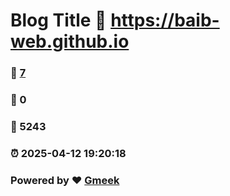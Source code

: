 # Blog Title :link: https://baib-web.github.io 
### :page_facing_up: [7](https://baib-web.github.io/tag.html) 
### :speech_balloon: 0 
### :hibiscus: 5243 
### :alarm_clock: 2025-04-12 19:20:18 
### Powered by :heart: [Gmeek](https://github.com/Meekdai/Gmeek)
